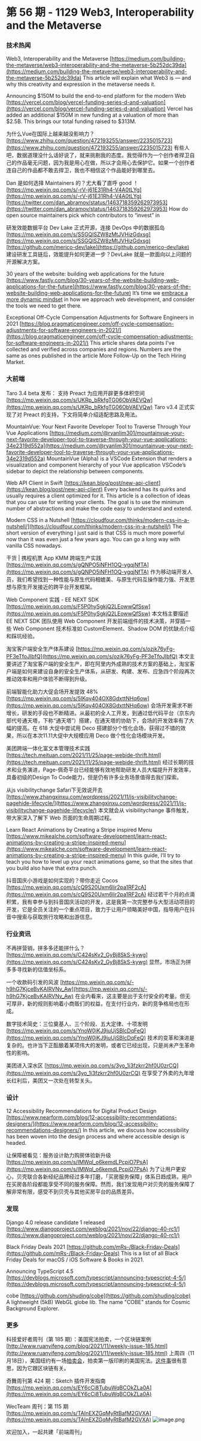 # 第 56 期 - 1129 Web3, Interoperability and the Metaverse
### 技术热闻
Web3, Interoperability and the Metaverse
[https://medium.com/building-the-metaverse/web3-interoperability-and-the-metaverse-5b252dc39da](https://medium.com/building-the-metaverse/web3-interoperability-and-the-metaverse-5b252dc39da)
This article will explain what Web3 is — and why this creativity and expression in the metaverse needs it.

Announcing $150M to build the end-to-end platform for the modern Web
[https://vercel.com/blog/vercel-funding-series-d-and-valuation](https://vercel.com/blog/vercel-funding-series-d-and-valuation)
Vercel has added an additional $150M in new funding at a valuation of more than $2.5B. This brings our total funding raised to $313M.

为什么Vue在国际上越来越没影响力？
[https://www.zhihu.com/question/472193255/answer/2235015723](https://www.zhihu.com/question/472193255/answer/2235015723)
有些人吧，数据道理没什么话好说了，就来挑剔我的态度。我觉得作为一个创作者捍卫自己的作品毫无问题，因为我是用心在做，所以才会用心去保护它。如果一个创作者连自己的作品都不敢去捍卫，我也不相信这个作品能好到哪里去。

Dan 是如何选择 Maintainers 的？尤大看了直呼 good ！
[https://mp.weixin.qq.com/s/-rV-j61E31Rh4-V4A0tLYg](https://mp.weixin.qq.com/s/-rV-j61E31Rh4-V4A0tLYg)
[https://twitter.com/dan_abramov/status/1463718359262973953](https://twitter.com/dan_abramov/status/1463718359262973953)
How do open source maintainers pick which contributors to “invest” in

研发效能数据平台 Dev Lake 正式开源，连接 DevOps 中的数据孤岛
[https://mp.weixin.qq.com/s/SSGQlSZW8zMtJVHizGdxsg](https://mp.weixin.qq.com/s/SSGQlSZW8zMtJVHizGdxsg)
[https://github.com/merico-dev/lake](https://github.com/merico-dev/lake)
建设研发工具链后，效能提升如何更进一步？DevLake 就是一款面向以上问题的开源解决方案。

30 years of the website: building web applications for the future
[https://www.fastly.com/blog/30-years-of-the-website-building-web-applications-for-the-future](https://www.fastly.com/blog/30-years-of-the-website-building-web-applications-for-the-future)
It’s time we [embrace a more dynamic mindset](https://www.fastly.com/blog/30-years-of-the-website-meeting-the-demands-of-the-future) in how we approach web development, and consider the tools we need to get there. 

Exceptional Off-Cycle Compensation Adjustments for Software Engineers in 2021
[https://blog.pragmaticengineer.com/off-cycle-compensation-adjustments-for-software-engineers-in-2021/](https://blog.pragmaticengineer.com/off-cycle-compensation-adjustments-for-software-engineers-in-2021/)
This article shares data points I've collected and verified across companies and regions. Numbers are the same as ones published in the article More Follow-Up on the Tech Hiring Market.

### 大前端
Taro 3.4 beta 发布： 支持 Preact 为应用开辟更多体积空间
[https://mp.weixin.qq.com/s/UKRp_bRkfgTG06ObVAEVQw](https://mp.weixin.qq.com/s/UKRp_bRkfgTG06ObVAEVQw)
Taro v3.4 正式实现了对 Preact 的支持，下文将简单介绍适配思路及用法。

MountainVue: Your Next Favorite Developer Tool to Traverse Through Your Vue Applications
[https://medium.com/@ryanlim301/mountainvue-your-next-favorite-developer-tool-to-traverse-through-your-vue-applications-34e2319d552a](https://medium.com/@ryanlim301/mountainvue-your-next-favorite-developer-tool-to-traverse-through-your-vue-applications-34e2319d552a)
MountainVue (Alpha) is a VSCode Extension that renders a visualization and component hierarchy of your Vue application VSCode’s sidebar to depict the relationship between components.

Web API Client in Swift
[https://kean.blog/post/new-api-client](https://kean.blog/post/new-api-client)
Every backend has its quirks and usually requires a client optimized for it. This article is a collection of ideas that you can use for writing your clients. The goal is to use the minimum number of abstractions and make the code easy to understand and extend.

Modern CSS in a Nutshell
[https://cloudfour.com/thinks/modern-css-in-a-nutshell/](https://cloudfour.com/thinks/modern-css-in-a-nutshell/)
The short version of everything I just said is that CSS is much more powerful now than it was even just a few years ago. You can go a long way with vanilla CSS nowadays.

干货 | 携程机票 App KMM 跨端生产实践
[https://mp.weixin.qq.com/s/gQNPO5iNFH1OQ-ygqjNfTA](https://mp.weixin.qq.com/s/gQNPO5iNFH1OQ-ygqjNfTA)
作为移动端开发人员，我们希望找到一种性能与原生代码相媲美、与原生代码互操作能力强、开发思想与原生开发接近的跨平台开发框架。

Web Component 实践 - EE NEXT SDK
[https://mp.weixin.qq.com/s/F5P0hySgkjQ2LEowwQfSsw](https://mp.weixin.qq.com/s/F5P0hySgkjQ2LEowwQfSsw)
本文档主要描述 EE NEXT SDK 团队使用 Web Component 开发前端组件的技术决策，并穿插一些 Web Component 技术标准如 CustomElement、Shadow DOM 的优缺点介绍和踩坑经验。

淘宝客户端安全生产体系建设
[https://mp.weixin.qq.com/s/ozjk76yFg-PF3eTfoJIbfQ](https://mp.weixin.qq.com/s/ozjk76yFg-PF3eTfoJIbfQ)
本文主要讲述了淘宝客户端的安全生产，即在阿里内外成熟的技术方案的基础上，淘宝客户端是如何来建设自身的安全生产体系，从研发、构建、发布、应急四个阶段再次推动效率和用户体验不断得到升级。

前端智能化助力大促会场开发提效 48%
[https://mp.weixin.qq.com/s/5IKqy404OX8GdxttNHq6ow](https://mp.weixin.qq.com/s/5IKqy404OX8GdxttNHq6ow)
会场开发需求不断增长，研发的手段也不断精进。从最初的全人工开发，到通过低代码平台（京东内部代号通天塔，下称“通天塔”）搭建，在通天塔的协助下，会场的开发效率有了大幅的提高。在 618 大促中尝试用 Deco 搭建部分个性化会场，获得过不错的效果，所以在本次11.11大促中大规模应用 Deco 做个性化会场模块开发。

美团跨端一体化富文本管理技术实践
[https://tech.meituan.com/2021/11/25/page-webide-thrift.html](https://tech.meituan.com/2021/11/25/page-webide-thrift.html)
经过长期的技术和业务演进，Page-佩奇平台已经能够有效地帮助研发人员大幅提升开发效率，具备初级的Design To Code能力，但是仍有许多业务场景值得去我们探索。

从js visibilitychange Safari下无效说开去
[https://www.zhangxinxu.com/wordpress/2021/11/js-visibilitychange-pagehide-lifecycle/](https://www.zhangxinxu.com/wordpress/2021/11/js-visibilitychange-pagehide-lifecycle/)
本文就会从 visibilitychange 事件触发，带大家深入了解下 Web 页面的生命周期过程。

Learn React Animations by Creating a Stripe inspired Menu
[https://www.mikealche.com/software-development/learn-react-animations-by-creating-a-stripe-inspired-menu](https://www.mikealche.com/software-development/learn-react-animations-by-creating-a-stripe-inspired-menu)
In this guide, I’ll try to teach you how to level up your react animations game, so that the sites that you build also have that extra punch.

抖音国庆小游戏是如何实现的？带你走近 Cocos
[https://mp.weixin.qq.com/s/cQ9S20Uxm6lir2pa1RF2cA](https://mp.weixin.qq.com/s/cQ9S20Uxm6lir2pa1RF2cA)
经过若干个月的点滴积累，我有幸参与到抖音国庆活动的开发，这是我第一次完整参与大型活动项目的开发，它是全员关注的一个重点项目，致力于让用户领略美好中国，指导用户在抖音中搜索与获取旅行攻略和出游信息。

### 行业资讯
不再拼营销，拼多多还能拼什么？
[https://mp.weixin.qq.com/s/C424sKv2_GyBj8SkS-kywg](https://mp.weixin.qq.com/s/C424sKv2_GyBj8SkS-kywg)
显然，市场正为拼多多寻找新的估值坐标系。

一个收款码引发的风波
[https://mp.weixin.qq.com/s/-h9hG7KjceBvKAIRVNv_Aw](https://mp.weixin.qq.com/s/-h9hG7KjceBvKAIRVNv_Aw)
在业内看来，这主要是出于支付安全的考量。但无可厚非，新的规则影响着小商贩们的权益，在支付行业内，新的竞争格局也在形成。

数字技术简史：三位奠基人、三个阶段、五大定律、十项发明
[https://mp.weixin.qq.com/s/YnoW0jKJ9juUjSBlcDqFeQ](https://mp.weixin.qq.com/s/YnoW0jKJ9juUjSBlcDqFeQ)
技术的变革和演进是复杂的。也许当下正酝酿着某项伟大的发明，或者它已经出现，只是尚未产生革命性的影响。

美团进入深水区
[https://mp.weixin.qq.com/s/3yo_1i3fzkrr2hf0U0zrCQ](https://mp.weixin.qq.com/s/3yo_1i3fzkrr2hf0U0zrCQ)
在享受了外卖的九年增长红利后，美团又一次处在转型关头。

### 设计
12 Accessibility Recommendations for Digital Product Design
[https://www.nearform.com/blog/12-accessibility-recommendations-designers/](https://www.nearform.com/blog/12-accessibility-recommendations-designers/)
In this article, we discuss how accessibility has been woven into the design process and where accessible design is headed.

让保障被看见：服务设计助力购房体验新升级
[https://mp.weixin.qq.com/s/IMWqI_o6kemdLPcpiO7PsA](https://mp.weixin.qq.com/s/IMWqI_o6kemdLPcpiO7PsA)
为了让用户更安心，贝壳联合各新经纪品牌经过多年打磨，「买房服务保障」体系日趋成熟，用户在买房各阶段都能享受不同的服务保障。然而，我们发现用户对贝壳的服务保障了解非常有限，感受不到贝壳与其他买房平台的品质差异。

### 发现
Django 4.0 release candidate 1 released
[https://www.djangoproject.com/weblog/2021/nov/22/django-40-rc1/](https://www.djangoproject.com/weblog/2021/nov/22/django-40-rc1/)

Black Friday Deals 2021
[https://github.com/mRs-/Black-Friday-Deals](https://github.com/mRs-/Black-Friday-Deals)
This is a list of all Black Friday Deals for macOS / iOS Software & Books in 2021.

Announcing TypeScript 4.5
[https://devblogs.microsoft.com/typescript/announcing-typescript-4-5/](https://devblogs.microsoft.com/typescript/announcing-typescript-4-5/)

cobe
[https://github.com/shuding/cobe](https://github.com/shuding/cobe)
A lightweight (5kB) WebGL globe lib. The name "COBE" stands for Cosmic Background Explorer.

### 更多
科技爱好者周刊（第 185 期）：美国宪法拍卖，一个区块链案例
[http://www.ruanyifeng.com/blog/2021/11/weekly-issue-185.html](http://www.ruanyifeng.com/blog/2021/11/weekly-issue-185.html)
上周四（11月18日），美国纽约有一场[拍卖会](https://www.sothebys.com/en/digital-catalogues/the-constitution-of-the-united-states)，拍卖第一版印刷的美国宪法。[这件事](https://www.sohu.com/a/502141771_267106)很有意思，因为它跟区块链有关。

奇舞周刊第 424 期：Sketch 插件开发指南
[https://mp.weixin.qq.com/s/EY6cCi8TubuWqBCOkZLa0A](https://mp.weixin.qq.com/s/EY6cCi8TubuWqBCOkZLa0A)

WecTeam 周刊：第 115 期[https://mp.weixin.qq.com/s/TAInEXZGqMyRtBafM2GVXA](https://mp.weixin.qq.com/s/TAInEXZGqMyRtBafM2GVXA)
![image.png](https://cdn.nlark.com/yuque/0/2020/png/85771/1605930034828-7fc81343-651f-4a15-8465-eebe5a23cf61.png#crop=0&crop=0&crop=1&crop=1&height=31&id=C5Hpa&margin=%5Bobject%20Object%5D&name=image.png&originHeight=90&originWidth=2186&originalType=binary&ratio=1&rotation=0&showTitle=false&size=14325&status=done&style=none&title=&width=746)


欢迎加入，一起共建「前端周刊」
